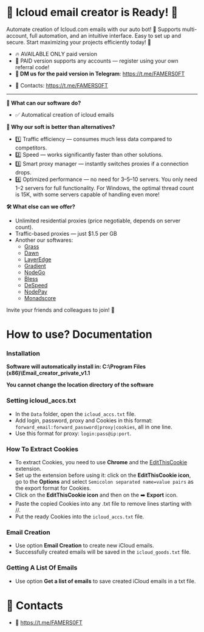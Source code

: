 # 🎉 Icloud email creator is Ready! 🎉
Automate creation of Icloud.com emails with our auto bot! 🚀 Supports multi-account, full automation, and an intuitive interface. Easy to set up and secure. Start maximizing your projects efficiently today! 🌱

* 🔥 AVAILABLE ONLY paid version
* 💎 PAID version supports any accounts — register using your own referral code!
* **📩 DM us for the paid version in Telegram**: https://t.me/FAMERS0FT

- 📩 Contacts: https://t.me/FAMERS0FT
- - -
**🚀 What can our software do?**

* ✅ Automatical creation of icloud emails


**💪 Why our soft is better than alternatives?**

* 1️⃣ Traffic efficiency — consumes much less data compared to competitors.
* 2️⃣ Speed — works significantly faster than other solutions.
* 3️⃣ Smart proxy manager — instantly switches proxies if a connection drops.
* 4️⃣ Optimized performance — no need for 3–5–10 servers. You only need 1–2 servers for full functionality. For Windows, the optimal thread count is 15K, with some servers capable of handling even more!

**🛠 What else can we offer?**

* Unlimited residential proxies (price negotiable, depends on server count).
* Traffic-based proxies — just $1.5 per GB 
* Another our softwares:
   * [Grass](https://github.com/CryptoDepin/grass-bot)
   * [Dawn](https://github.com/CryptoDepin/dawn-validator-bot)
   * [LayerEdge](https://github.com/CryptoDepin/layeredge-bot)
   * [Gradient](https://github.com/CryptoDepin/gradient-network-bot)
   * [NodeGo](https://github.com/CryptoDepin/nodego-bot)
   * [Bless](https://github.com/CryptoDepin/bless-network-bot)
   * [DeSpeed](https://github.com/CryptoDepin/despeed-bot)
   * [NodePay](https://github.com/CryptoDepin/nodepay-bot)
   * [Monadscore](https://github.com/CryptoDepin/monadscore-bot)

Invite your friends and colleagues to join! 🚀

# How to use? Documentation
### Installation
**Software will automatically install in: C:\Program Files (x86)\Email_creator_private_v1.1**

**You cannot change the location directory of the software**

### Setting icloud_accs.txt
* In the `Data` folder, open the `icloud_accs.txt` file.
* Add login, password, proxy and Cookies in this format: `forward_email:forward_password|proxy|cookies`, all in one line.
* Use this format for proxy: `login:pass@ip:port`.

### How To Extract Cookies
* To extract Сookies, you need to use **Chrome** and the [EditThisCookie](https://chromewebstore.google.com/detail/editthiscookie-v3/ojfebgpkimhlhcblbalbfjblapadhbol) extension.
* Set up the extension before using it: click on the **EditThisCookie icon**, go to the **Options** and select `Semicolon separated name=value pairs` as the export format for Сookies.
* Click on the **EditThisCookie icon** and then on the ➡️ **Export** icon.
* Paste the copied Сookies into any .txt file to remove lines starting with //.
* Put the ready Сookies into the `icloud_accs.txt` file.

### Email Creation
* Use option **Email Creation** to create new iCloud emails.
* Successfully created emails will be saved in the `icloud_goods.txt` file.

### Getting A List Of Emails
* Use option **Get a list of emails** to save created iCloud emails in a txt file.

# 🔗 Contacts
* 📩 https://t.me/FAMERS0FT
